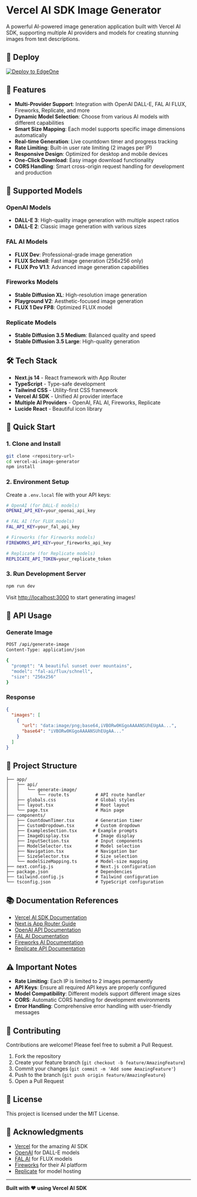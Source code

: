 # Vercel AI SDK Image Generator

A powerful AI-powered image generation application built with Vercel AI SDK, supporting multiple AI providers and models for creating stunning images from text descriptions.

## 🚀 Deploy

[![Deploy to EdgeOne](https://cdnstatic.tencentcs.com/edgeone/pages/deploy.svg)](https://console.tencentcloud.com/edgeone/pages/new?template=https%3A%2F%2Fgithub.com%2Ftomcomtang%2Fvercel-ai-image-generator&output-directory=.next&build-command=npm+run+build&install-command=npm+install)

## 🎨 Features

- **Multi-Provider Support**: Integration with OpenAI DALL-E, FAL AI FLUX, Fireworks, Replicate, and more
- **Dynamic Model Selection**: Choose from various AI models with different capabilities
- **Smart Size Mapping**: Each model supports specific image dimensions automatically
- **Real-time Generation**: Live countdown timer and progress tracking
- **Rate Limiting**: Built-in user rate limiting (2 images per IP)
- **Responsive Design**: Optimized for desktop and mobile devices
- **One-Click Download**: Easy image download functionality
- **CORS Handling**: Smart cross-origin request handling for development and production

## 🚀 Supported Models

### OpenAI Models

- **DALL-E 3**: High-quality image generation with multiple aspect ratios
- **DALL-E 2**: Classic image generation with various sizes

### FAL AI Models

- **FLUX Dev**: Professional-grade image generation
- **FLUX Schnell**: Fast image generation (256x256 only)
- **FLUX Pro V1.1**: Advanced image generation capabilities

### Fireworks Models

- **Stable Diffusion XL**: High-resolution image generation
- **Playground V2**: Aesthetic-focused image generation
- **FLUX 1 Dev FP8**: Optimized FLUX model

### Replicate Models

- **Stable Diffusion 3.5 Medium**: Balanced quality and speed
- **Stable Diffusion 3.5 Large**: High-quality generation

## 🛠️ Tech Stack

- **Next.js 14** - React framework with App Router
- **TypeScript** - Type-safe development
- **Tailwind CSS** - Utility-first CSS framework
- **Vercel AI SDK** - Unified AI provider interface
- **Multiple AI Providers** - OpenAI, FAL AI, Fireworks, Replicate
- **Lucide React** - Beautiful icon library

## 🚀 Quick Start

### 1. Clone and Install

```bash
git clone <repository-url>
cd vercel-ai-image-generator
npm install
```

### 2. Environment Setup

Create a `.env.local` file with your API keys:

```bash
# OpenAI (for DALL-E models)
OPENAI_API_KEY=your_openai_api_key

# FAL AI (for FLUX models)
FAL_API_KEY=your_fal_api_key

# Fireworks (for Fireworks models)
FIREWORKS_API_KEY=your_fireworks_api_key

# Replicate (for Replicate models)
REPLICATE_API_TOKEN=your_replicate_token
```

### 3. Run Development Server

```bash
npm run dev
```

Visit [http://localhost:3000](http://localhost:3000) to start generating images!

## 📡 API Usage

### Generate Image

```bash
POST /api/generate-image
Content-Type: application/json

{
  "prompt": "A beautiful sunset over mountains",
  "model": "fal-ai/flux/schnell",
  "size": "256x256"
}
```

### Response

```json
{
  "images": [
    {
      "url": "data:image/png;base64,iVBORw0KGgoAAAANSUhEUgAA...",
      "base64": "iVBORw0KGgoAAAANSUhEUgAA..."
    }
  ]
}
```

## 📁 Project Structure

```
├── app/
│   ├── api/
│   │   └── generate-image/
│   │       └── route.ts          # API route handler
│   ├── globals.css               # Global styles
│   ├── layout.tsx                # Root layout
│   └── page.tsx                  # Main page
├── components/
│   ├── CountdownTimer.tsx        # Generation timer
│   ├── CustomDropdown.tsx        # Custom dropdown
│   ├── ExamplesSection.tsx      # Example prompts
│   ├── ImageDisplay.tsx          # Image display
│   ├── InputSection.tsx          # Input components
│   ├── ModelSelector.tsx         # Model selection
│   ├── Navigation.tsx            # Navigation bar
│   ├── SizeSelector.tsx          # Size selection
│   └── modelSizeMapping.ts       # Model-size mapping
├── next.config.js                # Next.js configuration
├── package.json                  # Dependencies
├── tailwind.config.js            # Tailwind configuration
└── tsconfig.json                 # TypeScript configuration
```

## 📚 Documentation References

- [Vercel AI SDK Documentation](https://sdk.vercel.ai/)
- [Next.js App Router Guide](https://nextjs.org/docs/app)
- [OpenAI API Documentation](https://platform.openai.com/docs)
- [FAL AI Documentation](https://fal.ai/docs)
- [Fireworks AI Documentation](https://fireworks.ai/docs)
- [Replicate API Documentation](https://replicate.com/docs)

## ⚠️ Important Notes

- **Rate Limiting**: Each IP is limited to 2 images permanently
- **API Keys**: Ensure all required API keys are properly configured
- **Model Compatibility**: Different models support different image sizes
- **CORS**: Automatic CORS handling for development environments
- **Error Handling**: Comprehensive error handling with user-friendly messages

## 🤝 Contributing

Contributions are welcome! Please feel free to submit a Pull Request.

1. Fork the repository
2. Create your feature branch (`git checkout -b feature/AmazingFeature`)
3. Commit your changes (`git commit -m 'Add some AmazingFeature'`)
4. Push to the branch (`git push origin feature/AmazingFeature`)
5. Open a Pull Request

## 📄 License

This project is licensed under the MIT License.

## 🙏 Acknowledgments

- [Vercel](https://vercel.com) for the amazing AI SDK
- [OpenAI](https://openai.com) for DALL-E models
- [FAL AI](https://fal.ai) for FLUX models
- [Fireworks](https://fireworks.ai) for their AI platform
- [Replicate](https://replicate.com) for model hosting

---

**Built with ❤️ using Vercel AI SDK**
